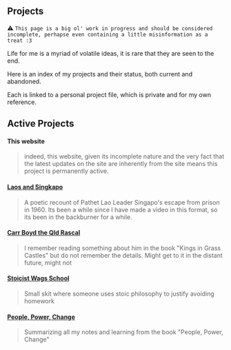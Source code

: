 Projects
---
:warning:
``
This page is a big ol' work in progress and should be considered incomplete, perhapse even containing a little misinformation as a treat :3
``

Life for me is a myriad of volatile ideas, it is rare that they are seen to the end.

Here is an index of my projects and their status, both current and abandoned.

Each is linked to a personal project file, which is private and for my own reference.

## Active Projects
#### This website
>indeed, this website, given its incomplete nature and the very fact that the latest updates on the site are inherently from the site means this project is permanently active.

#### [Laos and Singkapo](Laos_Singkapo.md)

>A poetic recount of Pathet Lao Leader Singapo's escape from prison in 1960. Its been a while since I have made a video in this format, so its been in the backburner for a while.

#### [Carr Boyd the Qld Rascal](Carr_Boyd_QLD.md)

>I remember reading something about him in the book "Kings in Grass Castles" but do not remember the details. Might get to it in the distant future, might not

#### [Stoicist Wags School](Stoicist_Wags_School.md)

>Small skit where someone uses stoic philosophy to justify avoiding homework

#### [People, Power, Change](People_Power_Change.md)

> Summarizing all my notes and learning from the book "People, Power, Change" 

#### 